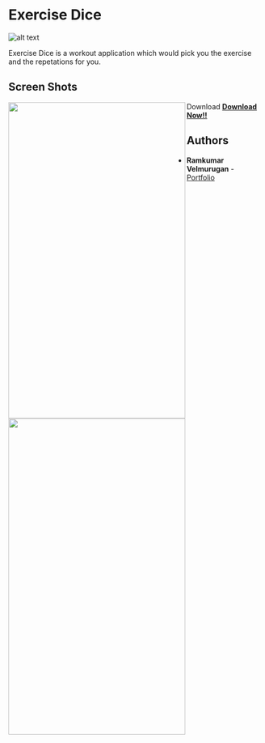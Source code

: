 # Exercise Dice

![alt text](https://lh3.googleusercontent.com/wNDDIeZXnLykFC1NLgujHAGh_43YSYlNAkhurthA-3EG2IxUNRwfgPxBxpCmutaj8Gk=s180-rw)

Exercise Dice is a workout application which would pick you the exercise and the repetations for you.

## Screen Shots

<img align="left" width="350" height="625" src="https://lh3.googleusercontent.com/ANAGOpYS_OicN67fVLHrZlECeGKlij-mdJTaerzQxFGqMICKLBPoVoCgJlpzOFFuxws=w1536-h754-rw"/>
<img align="left" width="350" height="625" src="https://lh3.googleusercontent.com/Yud3ydvT41bi2ECRiX7rQfkn_ufvjMgnFvuu_PqSsBGKfQkRmVWnFPRX5fhvirFBZmY=w1536-h754-rw
/>

## Download
<strong>
<a href="https://play.google.com/store/apps/details?id=com.dija.excercisedice">Download Now!!</a>
</strong>

## Authors

* **Ramkumar Velmurugan** - <a href="http://www.spkdroid.com/CV/">Portfolio</a>
